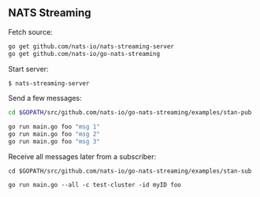 ## NATS Streaming

Fetch source:

```sh
go get github.com/nats-io/nats-streaming-server
go get github.com/nats-io/go-nats-streaming
```

Start server:

```sh
$ nats-streaming-server
```

Send a few messages:

```sh
cd $GOPATH/src/github.com/nats-io/go-nats-streaming/examples/stan-pub

go run main.go foo "msg 1"
go run main.go foo "msg 2"
go run main.go foo "msg 3"
```

Receive all messages later from a subscriber:

```
cd $GOPATH/src/github.com/nats-io/go-nats-streaming/examples/stan-sub

go run main.go --all -c test-cluster -id myID foo
```
